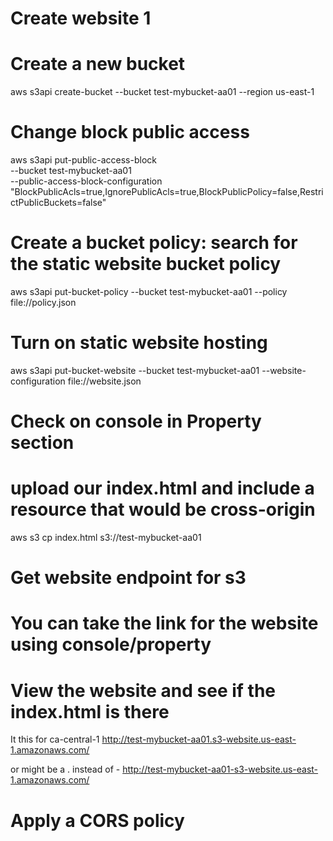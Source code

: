 # Create website 1

# Create a new bucket
aws s3api create-bucket --bucket test-mybucket-aa01 --region us-east-1 

# Change block public access
aws s3api put-public-access-block \
--bucket test-mybucket-aa01 \
--public-access-block-configuration "BlockPublicAcls=true,IgnorePublicAcls=true,BlockPublicPolicy=false,RestrictPublicBuckets=false"

# Create a bucket policy: search for the static website bucket policy
aws s3api put-bucket-policy --bucket test-mybucket-aa01 --policy file://policy.json

# Turn on static website hosting
aws s3api put-bucket-website --bucket test-mybucket-aa01 --website-configuration file://website.json
# Check on console in Property section

# upload our index.html and include a resource that would be cross-origin
aws s3 cp index.html s3://test-mybucket-aa01

# Get website endpoint for s3
# You can take the link for the website using console/property
# View the website and see if the index.html is there

It this for ca-central-1
http://test-mybucket-aa01.s3-website.us-east-1.amazonaws.com/

or might be a . instead of -
http://test-mybucket-aa01-s3-website.us-east-1.amazonaws.com/



# Apply a CORS policy
